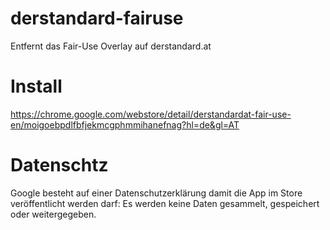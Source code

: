 # derstandard-fairuse
Entfernt das Fair-Use Overlay auf derstandard.at

# Install
https://chrome.google.com/webstore/detail/derstandardat-fair-use-en/moigoebpdlfbfjekmcgphmmihanefnag?hl=de&gl=AT

# Datenschtz
Google besteht auf einer Datenschutzerklärung damit die App im Store veröffentlicht werden darf:
Es werden keine Daten gesammelt, gespeichert oder weitergegeben.